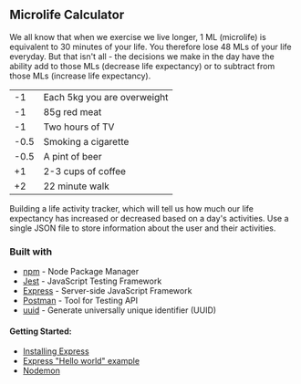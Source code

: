## Microlife Calculator
We all know that when we exercise we live longer, 1 ML (microlife) is equivalent to 30 minutes of your life. You therefore lose 48 MLs of your life everyday. But that isn't all - the decisions we make in the day have the ability add to those MLs (decrease life expectancy) or to subtract from those MLs (increase life expectancy).

|      |                             |
|------|-----------------------------|
| -1   | Each 5kg you are overweight |
| -1   | 85g red meat                |
| -1   | Two hours of TV             |
| -0.5 | Smoking a cigarette         |
| -0.5 | A pint of beer              |
| +1   | 2-3 cups of coffee          |
| +2   | 22 minute walk              |

Building a life activity tracker, which will tell us how much our life expectancy has increased or decreased based on a day's activities. Use a single JSON file to store information about the user and their activities.

### Built with
* [npm](https://www.npmjs.com/) - Node Package Manager
* [Jest](https://facebook.github.io/jest/) - JavaScript Testing Framework
* [Express](https://expressjs.com/) - Server-side JavaScript Framework
* [Postman](https://www.getpostman.com/) - Tool for Testing API
* [uuid](https://www.npmjs.com/package/uuid) - Generate universally unique identifier (UUID)

#### Getting Started:
* [Installing Express](http://expressjs.com/en/starter/installing.html)
* [Express "Hello world" example](http://expressjs.com/en/starter/hello-world.html)
* [Nodemon](https://github.com/remy/nodemon)
